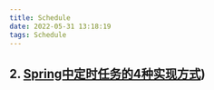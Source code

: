 ```yaml
---
title: Schedule
date: 2022-05-31 13:18:19
tags: Schedule
---
```



## 2. [Spring中定时任务的4种实现方式](https://juejin.cn/post/6844904198752960519#heading-20))
